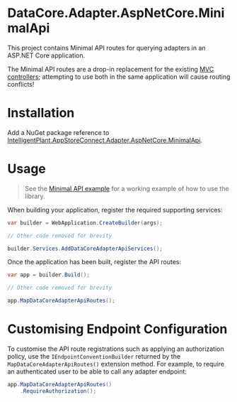 ﻿# DataCore.Adapter.AspNetCore.MinimalApi

This project contains Minimal API routes for querying adapters in an ASP.NET Core application.

The Minimal API routes are a drop-in replacement for the existing [MVC controllers](../DataCore.Adapter.AspNetCore.Mvc); attempting to use both in the same application will cause routing conflicts!


# Installation

Add a NuGet package reference to [IntelligentPlant.AppStoreConnect.Adapter.AspNetCore.MinimalApi](https://www.nuget.org/packages/IntelligentPlant.AppStoreConnect.Adapter.AspNetCore.MinimalApi).


# Usage

> See the [Minimal API example](../../examples/MinimalApiExample) for a working example of how to use the library.

When building your application, register the required supporting services:

```csharp
var builder = WebApplication.CreateBuilder(args);

// Other code removed for brevity

builder.Services.AddDataCoreAdapterApiServices();
```

Once the application has been built, register the API routes:

```csharp
var app = builder.Build();

// Other code removed for brevity

app.MapDataCoreAdapterApiRoutes();
```


# Customising Endpoint Configuration

To customise the API route registrations such as applying an authorization policy, use the `IEndpointConventionBuilder` returned by the `MapDataCoreAdapterApiRoutes()` extension method. For example, to require an authenticated user to be able to call any adapter endpoint:

```csharp
app.MapDataCoreAdapterApiRoutes()
    .RequireAuthorization();
```
